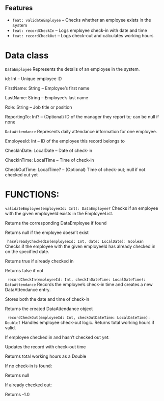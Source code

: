 ##  Features

- `feat: validateEmployee` – Checks whether an employee exists in the system
- `feat: recordCheckIn` – Logs employee check-in with date and time
- `feat: recordCheckOut` – Logs check-out and calculates working hours



# Data class
 `DataEmployee`
Represents the details of an employee in the system.

id: Int – Unique employee ID

FirstName: String – Employee’s first name

LastName: String – Employee’s last name

Role: String – Job title or position

ReportingTo: Int? – (Optional) ID of the manager they report to; can be null if none

 `DataAttendance`
Represents daily attendance information for one employee.

EmployeeId: Int – ID of the employee this record belongs to

CheckInDate: LocalDate – Date of check-in

CheckInTime: LocalTime – Time of check-in

CheckOutTime: LocalTime? – (Optional) Time of check-out; null if not checked out yet

# FUNCTIONS:
`validateEmployee(employeeId: Int): DataEmployee?`
Checks if an employee with the given employeeId exists in the EmployeeList.

 Returns the corresponding DataEmployee if found

 Returns null if the employee doesn’t exist

` hasAlreadyCheckedIn(employeeId: Int, date: LocalDate): Boolean`
Checks if the employee with the given employeeId has already checked in on the specified date.

Returns true if already checked in

Returns false if not

` recordCheckIn(employeeId: Int, checkInDateTime: LocalDateTime): DataAttendance`
Records the employee’s check-in time and creates a new DataAttendance entry.

Stores both the date and time of check-in

Returns the created DataAttendance object

` recordCheckOut(employeeId: Int, checkOutDateTime: LocalDateTime): Double?`
Handles employee check-out logic. Returns total working hours if valid.

If employee checked in and hasn’t checked out yet:

Updates the record with check-out time

Returns total working hours as a Double

If no check-in is found:

Returns null

If already checked out:

Returns -1.0
